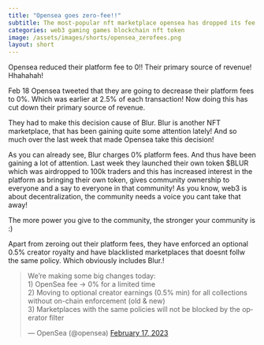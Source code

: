 ```yaml
---
title: "Opensea goes zero-fee!!"
subtitle: The most-popular nft marketplace opensea has dropped its fee to zero!
categories: web3 gaming games blockchain nft token
image: /assets/images/shorts/opensea_zerofees.png
layout: short
---
```


Opensea reduced their platform fee to 0!! Their primary source of revenue! Hhahahah!

Feb 18 Opensea tweeted that they are going to decrease their platform fees to 0%. Which was earlier at 2.5% of each transaction! Now doing this has cut down their primary source of revenue. 

They had to make this decision cause of Blur. Blur is another NFT marketplace, that has been gaining quite some attention lately! And so much over the last week that made Opensea take this decision! 

As you can already see, Blur charges 0% platform fees. And thus have been gaining a lot of attention. Last week they launched their own token $BLUR which was airdropped to 100k traders and this has increased interest in the platform as bringing their own token, gives community ownership to everyone and a say to everyone in that community! As you know, web3 is about decentralization, the community needs a voice you cant take that away! 

The more power you give to the community, the stronger your community is :)

Apart from zeroing out their platform fees, they have enforced an optional 0.5% creator royalty and have blacklisted marketplaces that doesnt follw the same policy. Which obviously includes Blur.!

<blockquote class="twitter-tweet"><p lang="en" dir="ltr">We’re making some big changes today:<br>1) OpenSea fee → 0% for a limited time<br>2) Moving to optional creator earnings (0.5% min) for all collections without on-chain enforcement (old &amp; new)<br>3) Marketplaces with the same policies will not be blocked by the operator filter</p>&mdash; OpenSea (@opensea) <a href="https://twitter.com/opensea/status/1626682043655507969?ref_src=twsrc%5Etfw">February 17, 2023</a></blockquote> <script async src="https://platform.twitter.com/widgets.js" charset="utf-8"></script> 


<!--

Opensea took the decision of dropping down its fees to zero on Feb 18, thus cutting down its primary source of revenue!!. They tweeted that they are gonna drop the platform fees to zero for a limited time, among other things! Previously they were charging a platform fees of 2.5% for each sale.

This decision was necessary as the competition between, Blur, another NFT marketplace and Opensea heightened. Blur has started getting a lot of traffic, to the point where for the first time since its in launch in October, its trading volume surged pass the trading volume of Opensea on last Wednesday!

Opensea also announced that they are going to enforce an optional 0.5% creator royalty minimum, where sellers can pay more if they want to. A creator royalty is typically x% of cut of the sale price paid to NFT creator.


Opensea and Blur has been at it for a while now. Last Tuesday, Blur released its native token which increases the community ownership of the platform. And thus it gained a lot of traffic, to the point it surpassed the trade volume of Opensea on last Wednesday, for the first time since its launch in last year October!


----
-->
